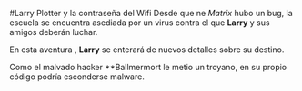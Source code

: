 #Larry Plotter y la contraseña del Wifi
Desde que ne *Matrix* hubo un bug, la escuela se encuentra asediada por un virus contra el que **Larry** y sus amigos deberán luchar.

En esta aventura , **Larry** se enterará de nuevos detalles sobre su destino.

Como el malvado hacker **Ballmermort le metio un troyano,
en su propio código podría esconderse malware.